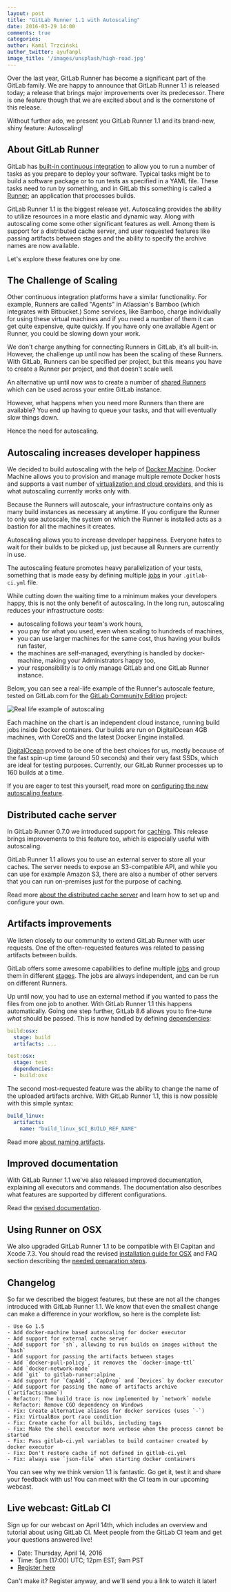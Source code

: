 ```yaml
---
layout: post
title: "GitLab Runner 1.1 with Autoscaling"
date: 2016-03-29 14:00
comments: true
categories:
author: Kamil Trzciński
author_twitter: ayufanpl
image_title: '/images/unsplash/high-road.jpg'
---
```


Over the last year, GitLab Runner has become a significant part of the GitLab
family. We are happy to announce that GitLab Runner 1.1 is released today; a
release that brings major improvements over its predecessor. There is one
feature though that we are excited about and is the cornerstone of this release.

Without further ado, we present you GitLab Runner 1.1 and its brand-new, shiny
feature: Autoscaling!

<!-- more -->

## About GitLab Runner

GitLab has [built-in continuous integration][doc-ci] to allow you to run a
number of tasks as you prepare to deploy your software. Typical tasks
might be to build a software package or to run tests as specified in a
YAML file. These tasks need to run by something, and in GitLab this something
is called a [Runner][doc-runners]; an application that processes builds.

GitLab Runner 1.1 is the biggest release yet. Autoscaling provides the ability
to utilize resources in a more elastic and dynamic way. Along with autoscaling
come some other significant features as well. Among them is support for a
distributed cache server, and user requested features like passing artifacts
between stages and the ability to specify the archive names are now available.

Let's explore these features one by one.

## The Challenge of Scaling

Other continuous integration platforms have a similar functionality.
For example, Runners are called "Agents" in Atlassian's Bamboo (which integrates
with Bitbucket.) Some services, like Bamboo, charge individually for using these
virtual machines and if you need a number of them it can get quite expensive,
quite quickly. If you have only one available Agent or Runner, you could be
slowing down your work.

We don't charge anything for connecting Runners in GitLab, it’s all built-in.
However, the challenge up until now has been the scaling of these Runners. With
GitLab, Runners can be specified per project, but this means you have to create
a Runner per project, and that doesn't scale well.

An alternative up until now was to create a number of [shared Runners] which
can be used across your entire GitLab instance.

However, what happens when you need more Runners than there are available?
You end up having to queue your tasks, and that will eventually slow things down.

Hence the need for autoscaling.

## Autoscaling increases developer happiness

We decided to build autoscaling with the help of [Docker Machine][docker-machine].
Docker Machine allows you to provision and manage multiple remote Docker hosts
and supports a vast number of [virtualization and cloud providers][docker-machine-driver],
and this is what autoscaling currently works only with.

Because the Runners will autoscale, your infrastructure contains only as
many build instances as necessary at anytime. If you configure the Runner to
only use autoscale, the system on which the Runner is installed acts as a
bastion for all the machines it creates.

Autoscaling allows you to increase developer happiness. Everyone hates to wait
for their builds to be picked up, just because all Runners are currently in use.

The autoscaling feature promotes heavy parallelization of your tests, something
that is made easy by defining multiple [jobs] in your `.gitlab-ci.yml` file.

While cutting down the waiting time to a minimum makes your developers happy,
this is not the only benefit of autoscaling. In the long run, autoscaling
reduces your infrastructure costs:

- autoscaling follows your team's work hours,
- you pay for what you used, even when scaling to hundreds of machines,
- you can use larger machines for the same cost, thus having your builds run
  faster,
- the machines are self-managed, everything is handled by docker-machine, making
  your Administrators happy too,
- your responsibility is to only manage GitLab and one GitLab Runner instance.

Below, you can see a real-life example of the Runner's autoscale feature, tested
on GitLab.com for the [GitLab Community Edition][ce] project:

![Real life example of autoscaling](/images/runner_1_1/autoscaling-gitlab-com.png)

Each machine on the chart is an independent cloud instance, running build jobs
inside Docker containers. Our builds are run on DigitalOcean 4GB machines, with
CoreOS and the latest Docker Engine installed.

[DigitalOcean] proved to be one of the best choices for us, mostly because of
the fast spin-up time (around 50 seconds) and their very fast SSDs, which are
ideal for testing purposes. Currently, our GitLab Runner processes up to 160
builds at a time.

If you are eager to test this yourself, read more on [configuring the new
autoscaling feature][doc-autoscale].

## Distributed cache server

In GitLab Runner 0.7.0 we introduced support for [caching]. This release brings
improvements to this feature too, which is especially useful with autoscaling.

GitLab Runner 1.1 allows you to use an external server to store all your caches.
The server needs to expose an S3-compatible API, and while you can use for
example Amazon S3, there are also a number of other servers that you can run
on-premises just for the purpose of caching.

Read more [about the distributed cache server][doc-cache] and learn how to set
up and configure your own.

## Artifacts improvements

We listen closely to our community to extend GitLab Runner with user requests.
One of the often-requested features was related to passing artifacts between
builds.

GitLab offers some awesome capabilities to define multiple [jobs] and group
them in different [stages]. The jobs are always independent, and can be run on
different Runners.

Up until now, you had to use an external method if you wanted to pass the files
from one job to another. With GitLab Runner 1.1 this happens automatically.
Going one step further, GitLab 8.6 allows you to fine-tune _what_ should be
passed. This is now handled by defining [dependencies]:

```yaml
build:osx:
  stage: build
  artifacts: ...

test:osx:
  stage: test
  dependencies:
  - build:osx
```

The second most-requested feature was the ability to change the name of the
uploaded artifacts archive. With GitLab Runner 1.1, this is now possible with
this simple syntax:

```yaml
build_linux:
  artifacts:
    name: "build_linux_$CI_BUILD_REF_NAME"
```

Read more [about naming artifacts][artifacts-name].

## Improved documentation

With GitLab Runner 1.1 we've also released improved documentation, explaining
all executors and commands. The documentation also describes what features are
supported by different configurations.

Read the [revised documentation][doc-improved].

## Using Runner on OSX

We also upgraded GitLab Runner 1.1 to be compatible with El Capitan and Xcode 7.3.
You should read the revised [installation guide for OSX][osx-install]
and FAQ section describing the [needed preparation steps][osx-faq].

## Changelog

So far we described the biggest features, but these are not all the changes
introduced with GitLab Runner 1.1. We know that even the smallest change can
make a difference in your workflow, so here is the complete list:

```
- Use Go 1.5
- Add docker-machine based autoscaling for docker executor
- Add support for external cache server
- Add support for `sh`, allowing to run builds on images without the `bash`
- Add support for passing the artifacts between stages
- Add `docker-pull-policy`, it removes the `docker-image-ttl`
- Add `docker-network-mode`
- Add `git` to gitlab-runner:alpine
- Add support for `CapAdd`, `CapDrop` and `Devices` by docker executor
- Add support for passing the name of artifacts archive (`artifacts:name`)
- Refactor: The build trace is now implemented by `network` module
- Refactor: Remove CGO dependency on Windows
- Fix: Create alternative aliases for docker services (uses `-`)
- Fix: VirtualBox port race condition
- Fix: Create cache for all builds, including tags
- Fix: Make the shell executor more verbose when the process cannot be started
- Fix: Pass gitlab-ci.yml variables to build container created by docker executor
- Fix: Don't restore cache if not defined in gitlab-ci.yml
- Fix: always use `json-file` when starting docker containers
```

You can see why we think version 1.1 is fantastic.
Go get it, test it and share your feedback with us!
You can meet with the CI team in our upcoming webcast.

## Live webcast: GitLab CI

Sign up for our webcast on April 14th, which includes an overview and tutorial
about using GitLab CI. Meet people from the GitLab CI team and get your questions
answered live!

- Date: Thursday, April 14, 2016
- Time: 5pm (17:00) UTC; 12pm EST; 9am PST
- [Register here](http://page.gitlab.com/apr-2016-gitlab-intro-ci-webcast.html)

Can't make it? Register anyway, and we'll send you a link to watch it later!

[docker-machine]: https://docs.docker.com/machine/
[docker-machine-driver]: https://docs.docker.com/machine/drivers/
[ce]: https://gitlab.com/gitlab-org/gitlab-ce
[doc-runners]: http://doc.gitlab.com/ce/ci/runners/README.html
[doc-ci]: /gitlab-ci
[doc-autoscale]: https://gitlab.com/gitlab-org/gitlab-ci-multi-runner/blob/master/docs/configuration/autoscale.md
[doc-improved]: https://gitlab.com/gitlab-org/gitlab-ci-multi-runner/blob/master/README.md
[doc-cache]: https://gitlab.com/gitlab-org/gitlab-ci-multi-runner/blob/master/docs/configuration/autoscale.md#distributed-runners-caching
[shared runners]: http://doc.gitlab.com/ce/ci/runners/README.html
[stages]: http://doc.gitlab.com/ce/ci/yaml/README.html#stages
[digitalocean]: https://www.digitalocean.com/
[caching]: http://doc.gitlab.com/ce/ci/yaml/README.html#cache
[jobs]: http://doc.gitlab.com/ce/ci/yaml/README.html#jobs
[dependencies]: http://doc.gitlab.com/ce/ci/yaml/README.html#dependencies
[artifacts-name]: http://doc.gitlab.com/ce/ci/yaml/README.html#artifactsname
[osx-install]: https://gitlab.com/gitlab-org/gitlab-ci-multi-runner/blob/master/docs/install/osx.md#install-on-osx
[osx-faq]: https://gitlab.com/gitlab-org/gitlab-ci-multi-runner/blob/master/docs/faq/README.md#12-failed-to-authorize-rights-0x1-with-status-60007
